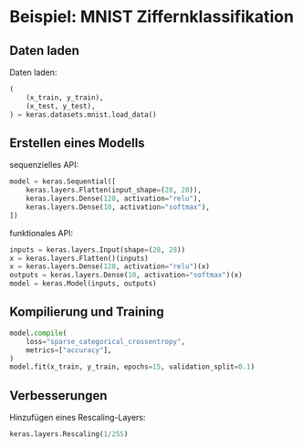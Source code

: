 # Beispiel: MNIST Ziffernklassifikation

## Daten laden

Daten laden:

```py
(
    (x_train, y_train),
    (x_test, y_test),
) = keras.datasets.mnist.load_data()
```

## Erstellen eines Modells

sequenzielles API:

```py
model = keras.Sequential([
    keras.layers.Flatten(input_shape=(28, 28)),
    keras.layers.Dense(128, activation="relu"),
    keras.layers.Dense(10, activation="softmax"),
])
```

funktionales API:

```py
inputs = keras.layers.Input(shape=(28, 28))
x = keras.layers.Flatten()(inputs)
x = keras.layers.Dense(128, activation="relu")(x)
outputs = keras.layers.Dense(10, activation="softmax")(x)
model = keras.Model(inputs, outputs)
```

## Kompilierung und Training

```py
model.compile(
    loss="sparse_categorical_crossentropy",
    metrics=["accuracy"],
)
model.fit(x_train, y_train, epochs=15, validation_split=0.1)
```

## Verbesserungen

Hinzufügen eines Rescaling-Layers:

```py
keras.layers.Rescaling(1/255)
```
